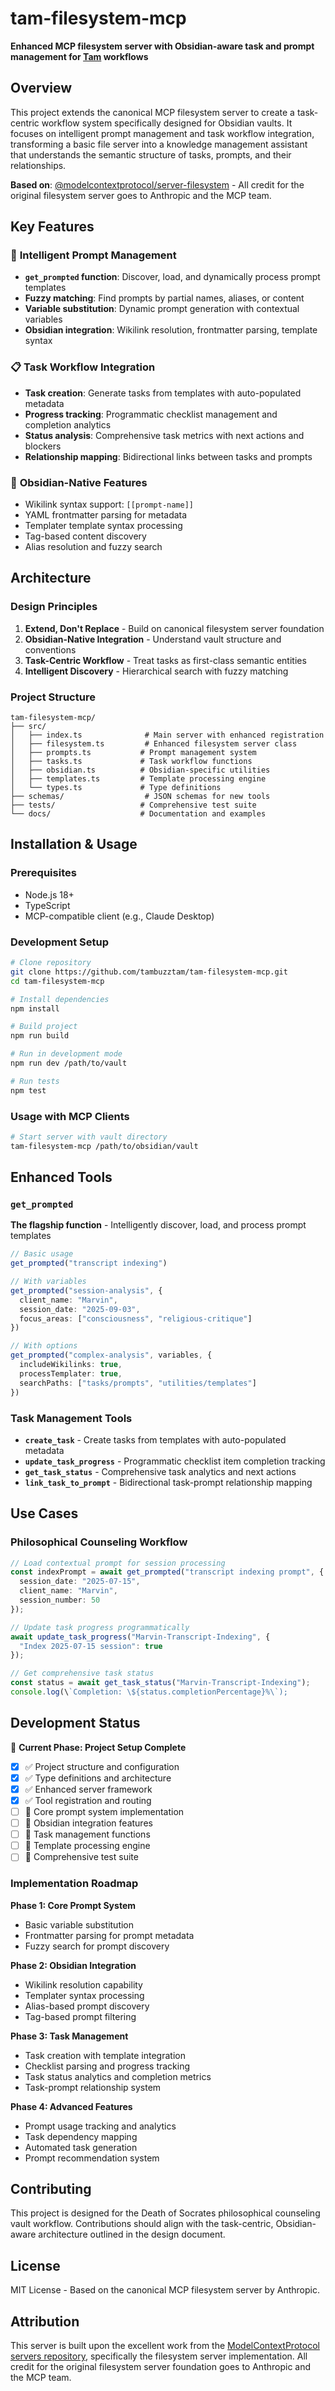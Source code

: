 # tam-filesystem-mcp

**Enhanced MCP filesystem server with Obsidian-aware task and prompt management for [Tam](https://tam.buzz/) workflows**

## Overview

This project extends the canonical MCP filesystem server to create a task-centric workflow system specifically designed for Obsidian vaults. It focuses on intelligent prompt management and task workflow integration, transforming a basic file server into a knowledge management assistant that understands the semantic structure of tasks, prompts, and their relationships.

**Based on**: [@modelcontextprotocol/server-filesystem](https://github.com/modelcontextprotocol/servers/tree/main/src/filesystem) - All credit for the original filesystem server goes to Anthropic and the MCP team.

## Key Features

### 🎯 **Intelligent Prompt Management**

- **`get_prompted` function**: Discover, load, and dynamically process prompt templates
- **Fuzzy matching**: Find prompts by partial names, aliases, or content
- **Variable substitution**: Dynamic prompt generation with contextual variables
- **Obsidian integration**: Wikilink resolution, frontmatter parsing, template syntax

### 📋 **Task Workflow Integration**  

- **Task creation**: Generate tasks from templates with auto-populated metadata
- **Progress tracking**: Programmatic checklist management and completion analytics
- **Status analysis**: Comprehensive task metrics with next actions and blockers
- **Relationship mapping**: Bidirectional links between tasks and prompts

### 🔗 **Obsidian-Native Features**

- Wikilink syntax support: `[[prompt-name]]`
- YAML frontmatter parsing for metadata
- Templater template syntax processing
- Tag-based content discovery
- Alias resolution and fuzzy search

## Architecture

### Design Principles

1. **Extend, Don't Replace** - Build on canonical filesystem server foundation
2. **Obsidian-Native Integration** - Understand vault structure and conventions  
3. **Task-Centric Workflow** - Treat tasks as first-class semantic entities
4. **Intelligent Discovery** - Hierarchical search with fuzzy matching

### Project Structure

```text
tam-filesystem-mcp/
├── src/
│   ├── index.ts              # Main server with enhanced registration
│   ├── filesystem.ts         # Enhanced filesystem server class  
│   ├── prompts.ts           # Prompt management system
│   ├── tasks.ts             # Task workflow functions
│   ├── obsidian.ts          # Obsidian-specific utilities
│   ├── templates.ts         # Template processing engine
│   └── types.ts             # Type definitions
├── schemas/                  # JSON schemas for new tools
├── tests/                   # Comprehensive test suite
└── docs/                    # Documentation and examples
```

## Installation & Usage

### Prerequisites

- Node.js 18+
- TypeScript
- MCP-compatible client (e.g., Claude Desktop)

### Development Setup

```bash
# Clone repository
git clone https://github.com/tambuzztam/tam-filesystem-mcp.git
cd tam-filesystem-mcp

# Install dependencies
npm install

# Build project
npm run build

# Run in development mode
npm run dev /path/to/vault

# Run tests
npm test
```

### Usage with MCP Clients

```bash
# Start server with vault directory
tam-filesystem-mcp /path/to/obsidian/vault
```

## Enhanced Tools

### `get_prompted`

**The flagship function** - Intelligently discover, load, and process prompt templates

```typescript
// Basic usage
get_prompted("transcript indexing")

// With variables  
get_prompted("session-analysis", {
  client_name: "Marvin",
  session_date: "2025-09-03", 
  focus_areas: ["consciousness", "religious-critique"]
})

// With options
get_prompted("complex-analysis", variables, {
  includeWikilinks: true,
  processTemplater: true,
  searchPaths: ["tasks/prompts", "utilities/templates"]
})
```

### Task Management Tools

- **`create_task`** - Create tasks from templates with auto-populated metadata
- **`update_task_progress`** - Programmatic checklist item completion tracking  
- **`get_task_status`** - Comprehensive task analytics and next actions
- **`link_task_to_prompt`** - Bidirectional task-prompt relationship mapping

## Use Cases

### Philosophical Counseling Workflow

```typescript
// Load contextual prompt for session processing
const indexPrompt = await get_prompted("transcript indexing prompt", {
  session_date: "2025-07-15",
  client_name: "Marvin", 
  session_number: 50
});

// Update task progress programmatically  
await update_task_progress("Marvin-Transcript-Indexing", {
  "Index 2025-07-15 session": true
});

// Get comprehensive task status
const status = await get_task_status("Marvin-Transcript-Indexing");
console.log(\`Completion: \${status.completionPercentage}%\`);
```

## Development Status

🚧 **Current Phase: Project Setup Complete**

- [x] ✅ Project structure and configuration
- [x] ✅ Type definitions and architecture  
- [x] ✅ Enhanced server framework
- [x] ✅ Tool registration and routing
- [ ] 🔄 Core prompt system implementation
- [ ] 🔄 Obsidian integration features
- [ ] 🔄 Task management functions
- [ ] 🔄 Template processing engine
- [ ] 🔄 Comprehensive test suite

### Implementation Roadmap

**Phase 1: Core Prompt System**

- Basic variable substitution
- Frontmatter parsing for prompt metadata  
- Fuzzy search for prompt discovery

**Phase 2: Obsidian Integration**

- Wikilink resolution capability
- Templater syntax processing
- Alias-based prompt discovery
- Tag-based prompt filtering

**Phase 3: Task Management**  

- Task creation with template integration
- Checklist parsing and progress tracking
- Task status analytics and completion metrics
- Task-prompt relationship system

**Phase 4: Advanced Features**

- Prompt usage tracking and analytics
- Task dependency mapping
- Automated task generation
- Prompt recommendation system

## Contributing

This project is designed for the Death of Socrates philosophical counseling vault workflow. Contributions should align with the task-centric, Obsidian-aware architecture outlined in the design document.

## License

MIT License - Based on the canonical MCP filesystem server by Anthropic.

## Attribution  

This server is built upon the excellent work from the [ModelContextProtocol servers repository](https://github.com/modelcontextprotocol/servers), specifically the filesystem server implementation. All credit for the original filesystem server foundation goes to Anthropic and the MCP team.

